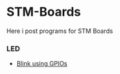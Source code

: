 # STM-Boards
Here i post programs for STM Boards
### LED
- [Blink using GPIOs](https://github.com/balaji303/STM-Boards/blob/master/Nucleo/STM32/STM23F446RE/ledBlick.c)
